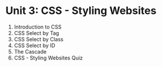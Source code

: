 # Unit 3: CSS - Styling Websites
1. Introduction to CSS
2. CSS Select by Tag
3. CSS Select by Class
4. CSS Select by ID
5. The Cascade
6. CSS - Styling Websites Quiz
